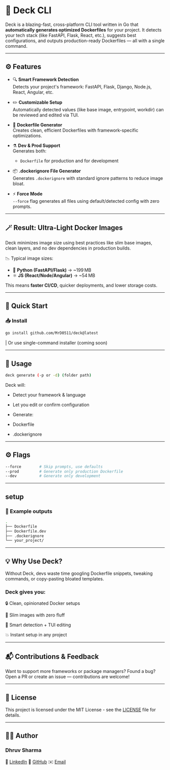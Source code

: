 # 🧱 Deck CLI

Deck is a blazing-fast, cross-platform CLI tool written in Go that **automatically generates optimized Dockerfiles** for your project. It detects your tech stack (like FastAPI, Flask, React, etc.), suggests best configurations, and outputs production-ready Dockerfiles — all with a single command.

---

## ⚙️ Features

- 🔍 **Smart Framework Detection**  
  Detects your project's framework: FastAPI, Flask, Django, Node.js, React, Angular, etc.

- ✏️ **Customizable Setup**  
  Automatically detected values (like base image, entrypoint, workdir) can be reviewed and edited via TUI.

- 🐳 **Dockerfile Generator**  
  Creates clean, efficient Dockerfiles with framework-specific optimizations.

- ⚗️ **Dev & Prod Support**  
  Generates both:
  - `Dockerfile` for production and for development

- 📦 **.dockerignore File Generator**  
  Generates `.dockerignore` with standard ignore patterns to reduce image bloat.

- ⚡ **Force Mode**  
  `--force` flag generates all files using default/detected config with zero prompts.

---

## 🪄 Result: Ultra-Light Docker Images

Deck minimizes image size using best practices like slim base images, clean layers, and no dev dependencies in production builds.

📉 Typical image sizes:
- 🐍 **Python (FastAPI/Flask)** → ~199 MB
- ⚛️ **JS (React/Node/Angular)** → ~54 MB

This means **faster CI/CD**, quicker deployments, and lower storage costs.

---

## 🚀 Quick Start

### 📥 Install

```bash
go install github.com/MrD0511/deck@latest
```
| Or use single-command installer (coming soon)

---

## 🧪 Usage
``` bash
deck generate (-p or -d) (folder path)
```

Deck will:

- Detect your framework & language

- Let you edit or confirm configuration

- Generate:
 - Dockerfile
 - .dockerignore

---

## ⚙️ Flags

``` bash
--force        # Skip prompts, use defaults
--prod         # Generate only production Dockerfile
--dev          # Generate only development 
```
---

## setup
### 📁 Example outputs
``` bash
.
├── Dockerfile
├── Dockerfile.dev
├── .dockerignore
└── your_project/
```
---

## 💡 Why Use Deck?

Without Deck, devs waste time googling Dockerfile snippets, tweaking commands, or copy-pasting bloated templates.

### Deck gives you:

🔒 Clean, opinionated Docker setups

🎯 Slim images with zero fluff

🧠 Smart detection + TUI editing

💥 Instant setup in any project

---

## 📬 Contributions & Feedback

Want to support more frameworks or package managers? Found a bug?
Open a PR or create an issue — contributions are welcome!

---

## 📄 License
This project is licensed under the MIT License - see the [LICENSE](./LICENSE) file for details.

---

## 🙋‍♂️ Author

### Dhruv Sharma
🔗 [LinkedIn](https://www.linkedin.com/in/dhruvsharma005/)
🐙 [GitHub](https://github.com/MrD0511)
✉️ [Email](mailto:sharmadhruv00005@gmail.com)